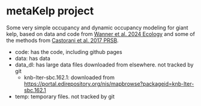 # metaKelp project

Some very simple occupancy and dynamic occupancy modeling for giant kelp, based on data and code from [Wanner et al. 2024 Ecology](https://doi.org/10.1002/ecy.4270) and some of the methods from [Castorani et al. 2017 PRSB](https://doi.org/10.1098/rspb.2016.2086).

* code: has the code, including github pages
* data: has data
* data_dl: has large data files downloaded from elsewhere. not tracked by git
  * knb-lter-sbc.162.1: downloaded from https://portal.edirepository.org/nis/mapbrowse?packageid=knb-lter-sbc.162.1
* temp: temporary files. not tracked by git